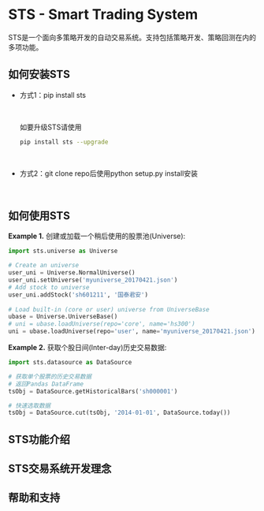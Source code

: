 # STS - Smart Trading System

STS是一个面向多策略开发的自动交易系统。支持包括策略开发、策略回测在内的多项功能。



## 如何安装STS

- 方式1：pip install sts

  ​

  如要升级STS请使用

  ```bash
  pip install sts --upgrade
  ```
  ​

- 方式2：git clone repo后使用python setup.py install安装

  ​



## 如何使用STS

**Example 1.** 创建或加载一个稍后使用的股票池(Universe):

```python
import sts.universe as Universe

# Create an universe
user_uni = Universe.NormalUniverse()
user_uni.setUniverse('myuniverse_20170421.json')
# Add stock to universe
user_uni.addStock('sh601211', '国泰君安')
    
# Load built-in (core or user) universe from UniverseBase
ubase = Universe.UniverseBase()
# uni = ubase.loadUniverse(repo='core', name='hs300')
uni = ubase.loadUniverse(repo='user', name='myuniverse_20170421.json')
```



**Example 2.** 获取个股日间(Inter-day)历史交易数据:

```python
import sts.datasource as DataSource

# 获取单个股票的历史交易数据
# 返回Pandas DataFrame
tsObj = DataSource.getHistoricalBars('sh000001')

# 快速选取数据
tsObj = DataSource.cut(tsObj, '2014-01-01', DataSource.today())
```




## STS功能介绍



## STS交易系统开发理念



## 帮助和支持